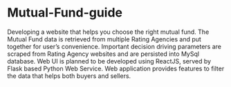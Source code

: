 # Mutual-Fund-guide
Developing a website that helps you choose the right mutual fund. The Mutual Fund data is retrieved from multiple Rating Agencies and put together for user’s convenience. Important decision driving parameters are scraped from Rating Agency websites and are persisted into MySql database. Web UI is planned to be developed using ReactJS, served by Flask based Python Web Service. Web application provides features to filter the data that helps both buyers and sellers.
